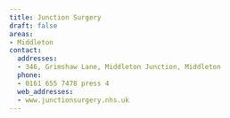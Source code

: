 ```yaml
---
title: Junction Surgery
draft: false
areas:
- Middleton
contact:
  addresses:
  - 346, Grimshaw Lane, Middleton Junction, Middleton
  phone:
  - 0161 655 7478 press 4
  web_addresses:
  - www.junctionsurgery.nhs.uk
---
```


